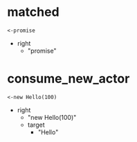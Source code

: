 # matched

```dexscript
<-promise
```

* right
    * "promise"

# consume_new_actor

```dexscript
<-new Hello(100)
```

* right
    * "new Hello(100)"
    * target
        * "Hello"
